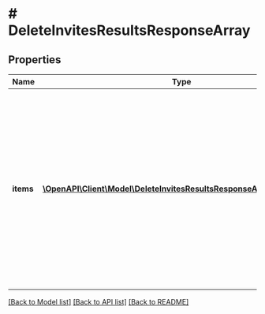 # # DeleteInvitesResultsResponseArray

## Properties

Name | Type | Description | Notes
------------ | ------------- | ------------- | -------------
**items** | [**\OpenAPI\Client\Model\DeleteInvitesResultsResponseArrayItemsInner[]**](DeleteInvitesResultsResponseArrayItemsInner.md) | List of invite/Request deletion status. If there is an error, an exception object will be returned. If the invite/request was successfully cancelled, an invite object will be returned for the invite that was cancelled. | [optional]

[[Back to Model list]](../../README.md#models) [[Back to API list]](../../README.md#endpoints) [[Back to README]](../../README.md)
